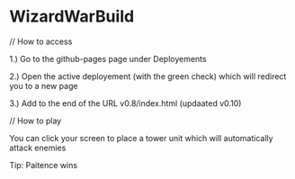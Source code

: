 # WizardWarBuild

// How to access

1.) Go to the github-pages page under Deployements

2.) Open the active deployement (with the green check) which will redirect you to a new page

3.) Add to the end of the URL v0.8/index.html (updaated v0.10)

// How to play

You can click your screen to place a tower unit which will automatically attack enemies

Tip: Paitence wins

